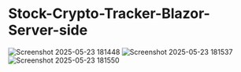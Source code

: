 # Stock-Crypto-Tracker-Blazor-Server-side
![Screenshot 2025-05-23 181448](https://github.com/user-attachments/assets/0383c85b-c48e-4615-b595-325a9f6629da)
![Screenshot 2025-05-23 181537](https://github.com/user-attachments/assets/f9f359f1-d82e-4d54-9ac9-4aaa5c6f8339)
![Screenshot 2025-05-23 181550](https://github.com/user-attachments/assets/c4213e19-801c-44a7-bdc6-ffadac155a19)

